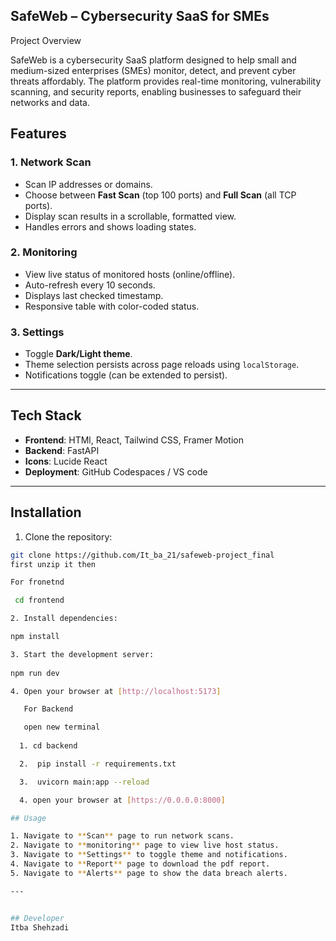 ## SafeWeb – Cybersecurity SaaS for SMEs

Project Overview

SafeWeb is a cybersecurity SaaS platform designed to help small and medium-sized enterprises (SMEs) monitor, detect, and prevent cyber threats affordably. The platform provides real-time monitoring, vulnerability scanning, and security reports, enabling businesses to safeguard their networks and data.

## Features

### 1. Network Scan
- Scan IP addresses or domains.
- Choose between **Fast Scan** (top 100 ports) and **Full Scan** (all TCP ports).
- Display scan results in a scrollable, formatted view.
- Handles errors and shows loading states.

### 2. Monitoring
- View live status of monitored hosts (online/offline).
- Auto-refresh every 10 seconds.
- Displays last checked timestamp.
- Responsive table with color-coded status.

### 3. Settings
- Toggle **Dark/Light theme**.
- Theme selection persists across page reloads using `localStorage`.
- Notifications toggle (can be extended to persist).

---

## Tech Stack

- **Frontend**: HTMl, React, Tailwind CSS, Framer Motion
- **Backend**: FastAPI 
- **Icons**: Lucide React
- **Deployment**: GitHub Codespaces / VS code 

---

## Installation

1. Clone the repository:

```bash
git clone https://github.com/It_ba_21/safeweb-project_final
first unzip it then

For fronetnd

 cd frontend

2. Install dependencies:

npm install

3. Start the development server:
   
npm run dev

4. Open your browser at [http://localhost:5173]

   For Backend

   open new terminal
   
  1. cd backend

  2.  pip install -r requirements.txt

  3.  uvicorn main:app --reload

  4. open your browser at [https://0.0.0.0:8000]

## Usage

1. Navigate to **Scan** page to run network scans.
2. Navigate to **monitoring** page to view live host status.
3. Navigate to **Settings** to toggle theme and notifications.
4. Navigate to **Report** page to download the pdf report.
5. Navigate to **Alerts** page to show the data breach alerts.

---


## Developer
Itba Shehzadi
```
